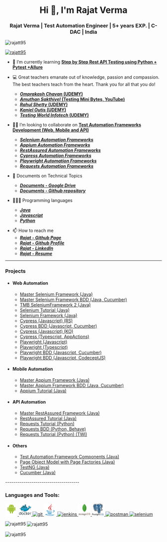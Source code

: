 <h1 align="center">Hi 👋, I'm Rajat Verma</h1>
<h3 align="center">Rajat Verma  |  Test Automation Engineer  |  5+ years EXP.  |  C-DAC |  India</h3>
								
<p align="left"> <img src="https://komarev.com/ghpvc/?username=rajatt95&label=Profile%20views&color=0e75b6&style=flat" alt="rajatt95" /> </p>

<p align="left"> <a href="https://github.com/ryo-ma/github-profile-trophy"><img src="https://github-profile-trophy.vercel.app/?username=rajatt95" alt="rajatt95" /></a> </p>

- 🌱 I’m currently learning <a href ="https://www.udemy.com/course/api-testing-python/">
	<b> Step by Step Rest API Testing using Python + Pytest +Allure </b> </a>
	
- 💻 Great teachers emanate out of knowledge, passion and compassion. The best teachers teach from the heart. Thank you for all that you do!
	- <a href="https://github.com/stars/rajatt95/lists/udemy-omprakash-chavan"> <b> <i> Omprakash Chavan </i> (UDEMY) </b> </a>
	- <a href="https://github.com/stars/rajatt95/lists/testing-mini-bytes-amuthan"> <b> <i> Amuthan Sakthivel </i> (Testing Mini Bytes, YouTube) </b> </a>
	- <a href="https://github.com/stars/rajatt95/lists/udemy-rahul-shetty"> <b> <i> Rahul Shetty </i> (UDEMY) </b> </a>
	- <a href="https://github.com/stars/rajatt95/lists/udemy-kaniel-outis"> <b> <i> Kaniel Outis </i> (UDEMY) </b> </a>
	- <a href="https://github.com/stars/rajatt95/lists/udemy-testing-world-infotech"> <b> <i> Testing World Infotech </i> (UDEMY) </b> </a>
	
	

<!-- - All of my projects are available at <a href="https://github.com/rajatt95"><b>Rajat - Github Profile</b></a>
 -->
<!-- - 💻 All of my projects are available at <a href="https://github.com/rajatt95"><b>Rajat - Github Profile</b></a> -->

- 👨‍💻 I’m looking to collaborate on <a href="https://github.com/rajatt95"><b> Test Automation Frameworks Development (Web, Mobile and API)</b></a>
	- <a href="https://github.com/stars/rajatt95/lists/selenium-automation-frameworks"> <b> <i> Selenium Automation Frameworks </i> </b> </a>
	- <a href="https://github.com/stars/rajatt95/lists/appium-automation-frameworks"> <b> <i> Appium Automation Frameworks </i> </b> </a>	
	- <a href="https://github.com/stars/rajatt95/lists/restassured-automation-framework"> <b> <i> RestAssured Automation Frameworks </i> </b> </a>
	- <a href="https://github.com/stars/rajatt95/lists/cypress-automation-frameworks"> <b> <i> Cypress Automation Frameworks </i> </b> </a>
	- <a href="https://github.com/stars/rajatt95/lists/playwright-automation-frameworks"> <b> <i> Playwright Automation Frameworks </i> </b> </a>
	- <a href="https://github.com/stars/rajatt95/lists/requests-automation-framework"> <b> <i> Requests Automation Frameworks </i> </b> </a>



- 📄 Documents on Technical Topics 
	- <a href="https://drive.google.com/drive/folders/1tne9pZjgWvfrS0l9tVHs6k1jnQHpTLoA?usp=sharing"> <b> <i> Documents - Google Drive </i> </b> </a>
	- <a href="https://github.com/rajatt95/Documents"> <b> <i> Documents - Github repository </i> </b> </a>	

- 👨🏽‍💻 Programming languages
	- <a href="https://github.com/stars/rajatt95/lists/programming-language-java"> <b> <i> Java </i> </b> </a>
	- <a href="https://github.com/stars/rajatt95/lists/programming-language-javascript"> <b> <i> Javascript </i> </b> </a>
	- <a href="https://github.com/stars/rajatt95/lists/programming-language-python"> <b> <i> Python </i> </b> </a>


<!-- - 📫 How to reach me **rajatvermaa95@gmail.com** and <a href="https://rajatt95.github.io/"> <b> Rajat Github Page</b></a>
 -->
- 📫 How to reach me 
	- <a href="https://rajatt95.github.io/"> <b> <i> Rajat - Github Page </i> </b> </a>	
	- <a href="https://github.com/rajatt95/"> <b> <i> Rajat - Github Profile </i> </b> </a>	
	- <a href="https://www.linkedin.com/in/rajat-v-3b0685128/"> <b> <i> Rajat - LinkedIn </i> </b> </a>	
	- <a href="https://drive.google.com/drive/folders/10thl_mWevemQHabVzpY_a2ie1BG13rUk?usp=sharing"> <b> <i> Rajat - Resume </i> </b> </a>	
 
<!-- 
<h3 align="left">Connect with me:</h3>
<p align="left"> <a href="https://linkedin.com/in/rajat-v-3b0685128/" target="blank"><img align="center" src="https://raw.githubusercontent.com/rahuldkjain/github-profile-readme-generator/master/src/images/icons/Social/linked-in-alt.svg" alt="rajat-v-3b0685128/" height="30" width="40" /></a></p>
 -->
<!-- <ul class="icons">
	<li><a href="https://www.linkedin.com/in/rajat-v-3b0685128/" class="icon brands fa-linkedin"><span class="label">LinkedIn</span></a></li>
	<li><a href="https://github.com/rajatt95" class="icon brands fa-github"><span class="label">GitHub</span></a></li>
	<li><a href="https://rajatt95.github.io/" class="icon brands fa-github-alt"><span class="label">GitHub Page</span></a></li>
</ul> -->
-------------------------------------
<article>
	<h3>Projects</h3>
		<ul>
			<li><h4>Web Automation</h4></li>
			<ul style="list-style-type:circle">
				<li> <a href="https://github.com/rajatt95/MasterSeleniumFramework">Master Selenium Framework (Java)</a> </li>
				<li> <a href="https://github.com/rajatt95/MasterSeleniumFramework_BDD">Master Selenium Framework BDD (Java, Cucumber)</a> </li>
				<li> <a href="https://github.com/rajatt95/TMB_SeleniumFramework2">TMB SeleniumFramework 2 (Java)</a> </li>
				<li> <a href="https://github.com/rajatt95/Final_Selenium_Tutorial">Selenium Tutorial (Java)</a> </li>
				<li> <a href="https://github.com/rajatt95/Final_Framework_Selenium_TestNG">Selenium Framework (Java)</a> </li>
				<li> <a href="https://github.com/rajatt95/Cypress_JS">Cypress (Javascript) (RS) </a> </li>
				<li> <a href="https://github.com/rajatt95/Cypress_JS_BDD">Cypress BDD (Javascript, Cucumber)</a> </li>
				<li> <a href="https://github.com/rajatt95/Cypress_JS_2">Cypress (Javascript) (KO) </a> </li>
				<li> <a href="https://github.com/rajatt95/Cypress_JS">Cypress (Typescript, AppActions)</a> </li>
				<li> <a href="https://github.com/rajatt95/Playwright_JS">Playwright (Javascript)</a> </li>
				<li> <a href="https://github.com/rajatt95/Playwright_TS">Playwright (Typescript)</a> </li>
				<li> <a href="https://github.com/rajatt95/Playwright_JS_BDD">Playwright BDD (Javascript, Cucumber)</a> </li>
				<li> <a href="https://github.com/rajatt95/Playwright_JS_BDD_CodeceptJS/">Playwright BDD (Javascript, CodeceptJS)</a> </li>
			</ul>
		</ul>
		<ul>
			<li><h4>Mobile Automation</h4></li>
			<ul style="list-style-type:circle">
				<li> <a target="_blank" href="https://github.com/rajatt95/MasterAppiumFramework">Master Appium Framework (Java)</a> </li>
				<li> <a target="_blank" href="https://github.com/rajatt95/MasterAppiumFramework_BDD">Master Appium Framework BDD (Java, Cucumber)</a> </li>
				<li> <a target="_blank" href="https://github.com/rajatt95/Appium_OC"> Appium Tutorial (Java)</a> </li>
			</ul>	
		</ul>
		<ul>
			<li><h4>API Automation</h4></li>	
			<ul style="list-style-type:circle">
				<li> <a href="https://github.com/rajatt95/MasterRestAssuredFramework">Master RestAssured Framework (Java)</a> </li>
				<li> <a href="https://github.com/rajatt95/Final_RestAssured_Tutorial">RestAssured Tutorial (Java)</a> </li>
				<li> <a href="https://github.com/rajatt95/Python_Requests">Requests Tutorial (Python) </a> </li>
				<li> <a href="https://github.com/rajatt95/PythonRequests_BDD">Requests BDD (Python, Behave)</a> </li>
				<li> <a href="https://github.com/rajatt95/Python_Requests_TWI">Requests Tutorial (Python) (TWI)</a> </li>
			</ul>	
		</ul>
		<ul>
			<li><h4>Others</h4></li>
			<ul style="list-style-type:circle">
				<li> <a href="https://github.com/rajatt95/Final_Automation_Framework_Components_Tutorial">Test Automation Framework Components (Java)</a> </li>
				<li> <a href="https://github.com/rajatt95/Final_PageObjectModel_And_PageFactories_Tutorial">Page Object Model with Page Factories (Java)</a> </li>
				<li> <a href="https://github.com/rajatt95/Final_TestNG_Tutorial">TestNG (Java)</a> </li>
				<li> <a href="https://github.com/rajatt95/Final_Cucumber_Tutorial">Cucumber (Java)</a> </li>									</ul>
		</ul>
</article>
-------------------------------------

<h3 align="left">Languages and Tools:</h3>
<p align="left"> <a href="https://developer.android.com" target="_blank" rel="noreferrer"> <img src="https://raw.githubusercontent.com/devicons/devicon/master/icons/android/android-original-wordmark.svg" alt="android" width="40" height="40"/> </a> <a href="https://www.docker.com/" target="_blank" rel="noreferrer"> <img src="https://raw.githubusercontent.com/devicons/devicon/master/icons/docker/docker-original-wordmark.svg" alt="docker" width="40" height="40"/> </a> <a href="https://git-scm.com/" target="_blank" rel="noreferrer"> <img src="https://www.vectorlogo.zone/logos/git-scm/git-scm-icon.svg" alt="git" width="40" height="40"/> </a> <a href="https://www.java.com" target="_blank" rel="noreferrer"> <img src="https://raw.githubusercontent.com/devicons/devicon/master/icons/java/java-original.svg" alt="java" width="40" height="40"/> </a> <a href="https://www.jenkins.io" target="_blank" rel="noreferrer"> <img src="https://www.vectorlogo.zone/logos/jenkins/jenkins-icon.svg" alt="jenkins" width="40" height="40"/> </a> <a href="https://www.mongodb.com/" target="_blank" rel="noreferrer"> <img src="https://raw.githubusercontent.com/devicons/devicon/master/icons/mongodb/mongodb-original-wordmark.svg" alt="mongodb" width="40" height="40"/> </a> <a href="https://www.postgresql.org" target="_blank" rel="noreferrer"> <img src="https://raw.githubusercontent.com/devicons/devicon/master/icons/postgresql/postgresql-original-wordmark.svg" alt="postgresql" width="40" height="40"/> </a> <a href="https://postman.com" target="_blank" rel="noreferrer"> <img src="https://www.vectorlogo.zone/logos/getpostman/getpostman-icon.svg" alt="postman" width="40" height="40"/> </a> <a href="https://www.selenium.dev" target="_blank" rel="noreferrer"> <img src="https://raw.githubusercontent.com/detain/svg-logos/780f25886640cef088af994181646db2f6b1a3f8/svg/selenium-logo.svg" alt="selenium" width="40" height="40"/> </a> </p>

<p><img align="left" src="https://github-readme-stats.vercel.app/api/top-langs?username=rajatt95&show_icons=true&locale=en&layout=compact" alt="rajatt95" /></p>

<p>&nbsp;<img align="center" src="https://github-readme-stats.vercel.app/api?username=rajatt95&show_icons=true&locale=en" alt="rajatt95" /></p>

<p><img align="center" src="https://github-readme-streak-stats.herokuapp.com/?user=rajatt95&" alt="rajatt95" /></p>
